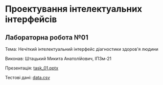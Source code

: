 
# Проектування інтелектуальних інтерфейсів
## Лабораторна робота №01

Тема: Нечіткий інтелектуальний інтерфейс діагностики здоров'я людини

Виконав: Штацький Микита Анатолійович, ІПЗм-21

Презентація: [task_01.pptx](task_01.pptx)  

Тестові дані: [data.csv](data.csv)
